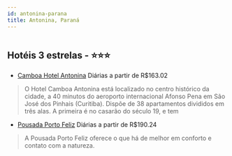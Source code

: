 ```yaml
---
id: antonina-parana
title: Antonina, Paraná
---
```


<center><img src="http://media.omnibees.com/Images/7841/Property/333421.jpg" alt="" /></center>


## Hotéis 3 estrelas - ⭐️⭐️⭐️

-    [Camboa Hotel Antonina](https://www.hurb.com/hoteis/antonina/camboa-hotel-antonina-OMN-7841?cmp=18055) Diárias a partir de R$163.02
   > O Hotel Camboa Antonina está localizado no centro histórico da cidade, a 40 minutos do aeroporto internacional Afonso Pena em São José dos Pinhais (Curitiba). Dispõe de 38 apartamentos divididos em três alas. A primeira é no casarão do século 19, e tem 
-    [Pousada Porto Feliz](https://www.hurb.com/hoteis/antonina/pousada-porto-feliz-16905?cmp=18055) Diárias a partir de R$190.24
   > A Pousada Porto Feliz oferece o que há de melhor em conforto e contato com a natureza. 
